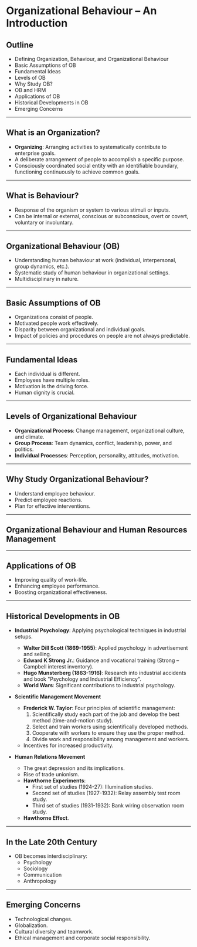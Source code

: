 # Organizational Behaviour – An Introduction

## Outline

- Defining Organization, Behaviour, and Organizational Behaviour
- Basic Assumptions of OB
- Fundamental Ideas
- Levels of OB
- Why Study OB?
- OB and HRM
- Applications of OB
- Historical Developments in OB
- Emerging Concerns

---

## What is an Organization?

- **Organizing**: Arranging activities to systematically contribute to enterprise goals.
- A deliberate arrangement of people to accomplish a specific purpose.
- Consciously coordinated social entity with an identifiable boundary, functioning continuously to achieve common goals.

---

## What is Behaviour?

- Response of the organism or system to various stimuli or inputs.
- Can be internal or external, conscious or subconscious, overt or covert, voluntary or involuntary.

---

## Organizational Behaviour (OB)

- Understanding human behaviour at work (individual, interpersonal, group dynamics, etc.).
- Systematic study of human behaviour in organizational settings.
- Multidisciplinary in nature.

---

## Basic Assumptions of OB

- Organizations consist of people.
- Motivated people work effectively.
- Disparity between organizational and individual goals.
- Impact of policies and procedures on people are not always predictable.

---

## Fundamental Ideas

- Each individual is different.
- Employees have multiple roles.
- Motivation is the driving force.
- Human dignity is crucial.

---

## Levels of Organizational Behaviour

- **Organizational Process**: Change management, organizational culture, and climate.
- **Group Process**: Team dynamics, conflict, leadership, power, and politics.
- **Individual Processes**: Perception, personality, attitudes, motivation.

---

## Why Study Organizational Behaviour?

- Understand employee behaviour.
- Predict employee reactions.
- Plan for effective interventions.

---

## Organizational Behaviour and Human Resources Management

---

## Applications of OB

- Improving quality of work-life.
- Enhancing employee performance.
- Boosting organizational effectiveness.

---

## Historical Developments in OB

- **Industrial Psychology**: Applying psychological techniques in industrial setups.
  - **Walter Dill Scott (1869-1955)**: Applied psychology in advertisement and selling.
  - **Edward K Strong Jr.**: Guidance and vocational training (Strong – Campbell interest inventory).
  - **Hugo Munsterberg (1863-1916)**: Research into industrial accidents and book "Psychology and Industrial Efficiency".
  - **World Wars**: Significant contributions to industrial psychology.


- **Scientific Management Movement**
  - **Frederick W. Taylor**: Four principles of scientific management:
    1. Scientifically study each part of the job and develop the best method (time-and-motion study).
    2. Select and train workers using scientifically developed methods.
    3. Cooperate with workers to ensure they use the proper method.
    4. Divide work and responsibility among management and workers.
  - Incentives for increased productivity.


- **Human Relations Movement**
  - The great depression and its implications.
  - Rise of trade unionism.
  - **Hawthorne Experiments**:
    - First set of studies (1924-27): Illumination studies.
    - Second set of studies (1927-1932): Relay assembly test room study.
    - Third set of studies (1931-1932): Bank wiring observation room study.
  - **Hawthorne Effect**.

---

## In the Late 20th Century

- OB becomes interdisciplinary:
  - Psychology
  - Sociology
  - Communication
  - Anthropology

---

## Emerging Concerns

- Technological changes.
- Globalization.
- Cultural diversity and teamwork.
- Ethical management and corporate social responsibility.
